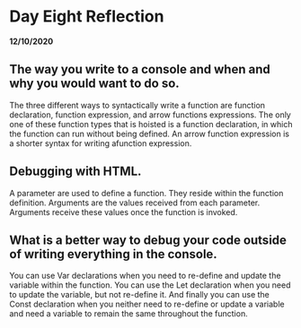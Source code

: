 # Day Eight Reflection
__12/10/2020__

## The way you write to a console and when and why you would want to do so.

The three different ways to syntactically write a function are function declaration, function expression, and arrow functions expressions. The only one of these function types that is hoisted is a function declaration, in which the function can run without being defined. An arrow function expression is a shorter syntax for writing afunction expression.
## Debugging with HTML.

A parameter are used to define a function. They reside within the function definition. Arguments are the values received from each parameter. Arguments receive these values once the function is invoked.

## What is a better way to debug your code outside of writing everything in the console.

You can use Var declarations when you need to re-define and update the variable within the function. You can use the Let declaration when you need to update the variable, but not re-define it. And finally you can use the Const declaration when you neither need to re-define or update a variable and need a variable to remain the same throughout the function.